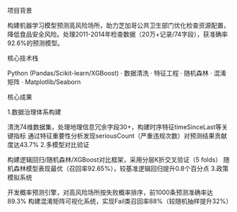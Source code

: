 项目背景

构建机器学习模型预测高风险场所，助力芝加哥公共卫生部门优化检查资源配置，降低食品安全风险。处理2011-2014年检查数据（20万+记录/74字段），获准确率92.6%的预测模型。

核心技术栈

Python (Pandas/Scikit-learn/XGBoost) · 数据清洗 · 特征工程 · 随机森林 · 混淆矩阵 · Matplotlib/Seaborn

核心成果

1.数据治理体系构建

清洗74维数据集，处理地理信息冗余字段30+，构建时序特征timeSinceLast等关键指标
通过特征重要性分析发现seriousCount（严重违规次数）对预测结果贡献度达43.7%
2.多模型对比验证

构建逻辑回归/随机森林/XGBoost对比框架，采用分层K折交叉验证（5 folds）
随机森林模型表现最优（召回率92.65%），较基准逻辑回归提升0.8个百分点
3.政策模拟系统

开发概率预测引擎，对高风险场所按失败概率排序，前1000条预测准确率达89.3%
构建混淆矩阵可视化系统，实现Fail类召回率88%（较随机抽样提升32%）
